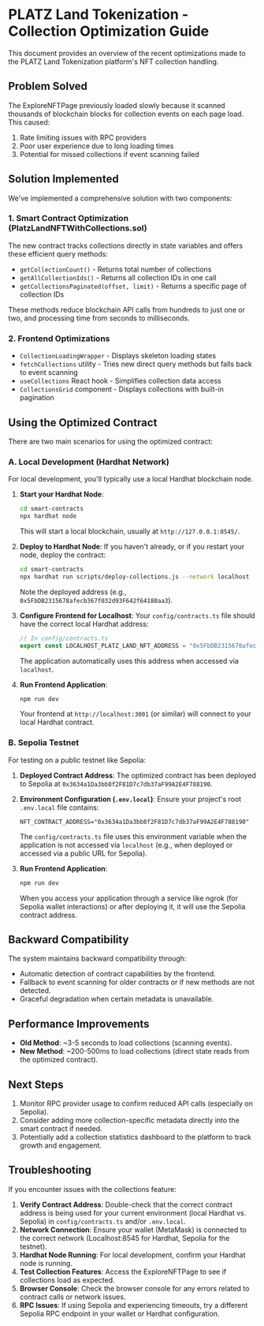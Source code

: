 # PLATZ Land Tokenization - Collection Optimization Guide

This document provides an overview of the recent optimizations made to the PLATZ Land Tokenization platform's NFT collection handling.

## Problem Solved

The ExploreNFTPage previously loaded slowly because it scanned thousands of blockchain blocks for collection events on each page load. This caused:

1. Rate limiting issues with RPC providers
2. Poor user experience due to long loading times
3. Potential for missed collections if event scanning failed

## Solution Implemented

We've implemented a comprehensive solution with two components:

### 1. Smart Contract Optimization (PlatzLandNFTWithCollections.sol)

The new contract tracks collections directly in state variables and offers these efficient query methods:

- `getCollectionCount()` - Returns total number of collections
- `getAllCollectionIds()` - Returns all collection IDs in one call
- `getCollectionsPaginated(offset, limit)` - Returns a specific page of collection IDs

These methods reduce blockchain API calls from hundreds to just one or two, and processing time from seconds to milliseconds.

### 2. Frontend Optimizations

- `CollectionLoadingWrapper` - Displays skeleton loading states
- `fetchCollections` utility - Tries new direct query methods but falls back to event scanning
- `useCollections` React hook - Simplifies collection data access
- `CollectionsGrid` component - Displays collections with built-in pagination

## Using the Optimized Contract

There are two main scenarios for using the optimized contract:

### A. Local Development (Hardhat Network)

For local development, you'll typically use a local Hardhat blockchain node.

1.  **Start your Hardhat Node**:
    ```bash
    cd smart-contracts
    npx hardhat node
    ```
    This will start a local blockchain, usually at `http://127.0.0.1:8545/`.

2.  **Deploy to Hardhat Node**:
    If you haven't already, or if you restart your node, deploy the contract:
    ```bash
    cd smart-contracts
    npx hardhat run scripts/deploy-collections.js --network localhost
    ```
    Note the deployed address (e.g., `0x5FbDB2315678afecb367f032d93F642f64180aa3`).

3.  **Configure Frontend for Localhost**:
    Your `config/contracts.ts` file should have the correct local Hardhat address:
    ```typescript
    // In config/contracts.ts
    export const LOCALHOST_PLATZ_LAND_NFT_ADDRESS = "0x5FbDB2315678afecb367f032d93F642f64180aa3"; // Or your deployed address
    ```
    The application automatically uses this address when accessed via `localhost`.

4.  **Run Frontend Application**:
    ```bash
    npm run dev
    ```
    Your frontend at `http://localhost:3001` (or similar) will connect to your local Hardhat contract.

### B. Sepolia Testnet

For testing on a public testnet like Sepolia:

1.  **Deployed Contract Address**:
    The optimized contract has been deployed to Sepolia at `0x3634a1Da3bb8f2F81D7c7db37aF99A2E4F788190`.

2.  **Environment Configuration (`.env.local`)**:
    Ensure your project's root `.env.local` file contains:
    ```
    NFT_CONTRACT_ADDRESS="0x3634a1Da3bb8f2F81D7c7db37aF99A2E4F788190"
    ```
    The `config/contracts.ts` file uses this environment variable when the application is not accessed via `localhost` (e.g., when deployed or accessed via a public URL for Sepolia).

3.  **Run Frontend Application**:
    ```bash
    npm run dev
    ```
    When you access your application through a service like ngrok (for Sepolia wallet interactions) or after deploying it, it will use the Sepolia contract address.

## Backward Compatibility

The system maintains backward compatibility through:

- Automatic detection of contract capabilities by the frontend.
- Fallback to event scanning for older contracts or if new methods are not detected.
- Graceful degradation when certain metadata is unavailable.

## Performance Improvements

- **Old Method**: ~3-5 seconds to load collections (scanning events).
- **New Method**: ~200-500ms to load collections (direct state reads from the optimized contract).

## Next Steps

1. Monitor RPC provider usage to confirm reduced API calls (especially on Sepolia).
2. Consider adding more collection-specific metadata directly into the smart contract if needed.
3. Potentially add a collection statistics dashboard to the platform to track growth and engagement.

## Troubleshooting

If you encounter issues with the collections feature:

1.  **Verify Contract Address**: Double-check that the correct contract address is being used for your current environment (local Hardhat vs. Sepolia) in `config/contracts.ts` and/or `.env.local`.
2.  **Network Connection**: Ensure your wallet (MetaMask) is connected to the correct network (Localhost:8545 for Hardhat, Sepolia for the testnet).
3.  **Hardhat Node Running**: For local development, confirm your Hardhat node is running.
4.  **Test Collection Features**: Access the ExploreNFTPage to see if collections load as expected.
5.  **Browser Console**: Check the browser console for any errors related to contract calls or network issues.
6.  **RPC Issues**: If using Sepolia and experiencing timeouts, try a different Sepolia RPC endpoint in your wallet or Hardhat configuration.